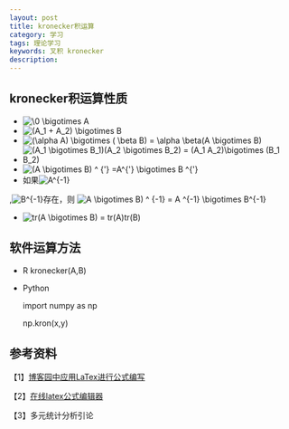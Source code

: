 ```yaml
---
layout: post
title: kronecker积运算	
category: 学习
tags: 理论学习
keywords: 叉积 kronecker
description: 
---
```

## kronecker积运算性质

- <div> <img src="http://latex.codecogs.com/gif.latex?\ 0\bigotimes A =A \bigotimes 0 = 0 " title="\0 \bigotimes A" /> </div>

- <div><img src="http://latex.codecogs.com/gif.latex?\ (A_1 +A_2) \bigotimes B = (A_1 \bigotimes B) + (A_2 \bigotimes B)" title = "(A_1 + A_2) \bigotimes B" /></div>

- <div><img src="http://latex.codecogs.com/gif.latex?\ (\alpha A) \bigotimes ( \beta B) = \alpha \beta(A \bigotimes B) " title = "(\alpha A) \bigotimes ( \beta B) = \alpha \beta(A \bigotimes B)" /></div>

- <div><img src="http://latex.codecogs.com/gif.latex?\ (A_1 \bigotimes B_1)(A_2 \bigotimes B_2) = (A_1 A_2)\bigotimes (B_1 B_2) " title = "(A_1 \bigotimes B_1)(A_2 \bigotimes B_2) = (A_1 A_2)\bigotimes (B_1 B_2)" /></div>

- <div><img src="http://latex.codecogs.com/gif.latex?\ (A \bigotimes B) ^ {'} =A^{'} \bigotimes B ^{'} " title = " (A \bigotimes B) ^ {'} =A^{'} \bigotimes B ^{'}" /></div> 
 
- <div>如果<img src="http://latex.codecogs.com/gif.latex?\ A^{-1} " title = "A^{-1}" />
,<img src="http://latex.codecogs.com/gif.latex?\ B^{-1} " title = "B^{-1}" />存在，则 <img src="http://latex.codecogs.com/gif.latex?\(A \bigotimes B) ^ {-1} = A  ^{-1} \bigotimes B^{-1}" title = "A \bigotimes B) ^ {-1} = A  ^{-1} \bigotimes B^{-1}" /></div>

- <div><img src="http://latex.codecogs.com/gif.latex?\tr(A \bigotimes B) = tr(A) tr(B) " title = "tr(A \bigotimes B) = tr(A)tr(B)" /></div>

## 软件运算方法

- R
    kronecker(A,B)

- Python
   
    import numpy as np
   
    np.kron(x,y)

## 参考资料

【1】[博客园中应用LaTex进行公式编写](http://www.xuebuyuan.com/393838.html)

【2】[在线latex公式编辑器](http://www.codecogs.com/latex/eqneditor.php)

【3】多元统计分析引论




